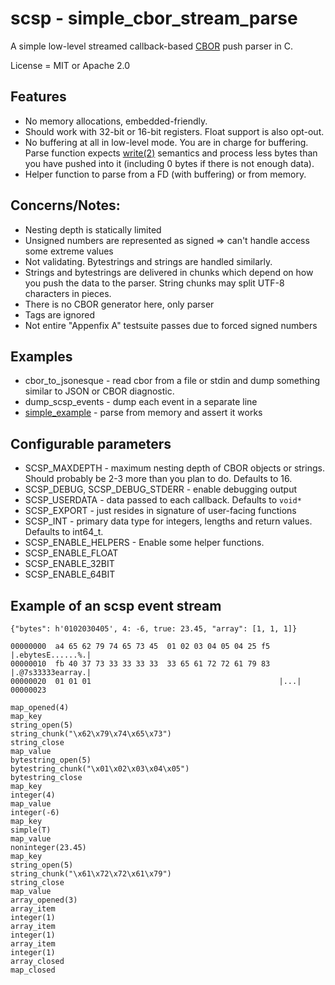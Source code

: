 # scsp - simple_cbor_stream_parse

A simple low-level streamed callback-based [CBOR](https://cbor.io/) push parser in C.

License = MIT or Apache 2.0

## Features

* No memory allocations, embedded-friendly.
* Should work with 32-bit or 16-bit registers. Float support is also opt-out.
* No buffering at all in low-level mode. You are in charge for buffering. Parse function expects [write(2)](http://man7.org/linux/man-pages/man2/write.2.html) semantics and process less bytes than you have pushed into it (including 0 bytes if there is not enough data).
* Helper function to parse from a FD (with buffering) or from memory.

## Concerns/Notes:

* Nesting depth is statically limited
* Unsigned numbers are represented as signed => can't handle access some extreme values
* Not validating. Bytestrings and strings are handled similarly.
* Strings and bytestrings are delivered in chunks which depend on how you push the data to the parser. String chunks may split UTF-8 characters in pieces.
* There is no CBOR generator here, only parser
* Tags are ignored
* Not entire "Appenfix A" testsuite passes due to forced signed numbers

## Examples

* cbor_to_jsonesque - read cbor from a file or stdin and dump something similar to JSON or CBOR diagnostic.
* dump_scsp_events - dump each event in a separate line
* [simple_example](/simple_example.c) - parse from memory and assert it works


## Configurable parameters


* SCSP_MAXDEPTH - maximum nesting depth of CBOR objects or strings. Should probably be 2-3 more than you plan to do. Defaults to 16.
* SCSP_DEBUG, SCSP_DEBUG_STDERR - enable debugging output
* SCSP_USERDATA - data passed to each callback. Defaults to `void*`
* SCSP_EXPORT - just resides in signature of user-facing functions
* SCSP_INT - primary data type for integers, lengths and return values. Defaults to int64_t.
* SCSP_ENABLE_HELPERS - Enable some helper functions.
* SCSP_ENABLE_FLOAT
* SCSP_ENABLE_32BIT
* SCSP_ENABLE_64BIT

## Example of an scsp event stream

`{"bytes": h'0102030405', 4: -6, true: 23.45, "array": [1, 1, 1]}`

```
00000000  a4 65 62 79 74 65 73 45  01 02 03 04 05 04 25 f5  |.ebytesE......%.|
00000010  fb 40 37 73 33 33 33 33  33 65 61 72 72 61 79 83  |.@7s33333earray.|
00000020  01 01 01                                          |...|
00000023
```

```
map_opened(4)
map_key
string_open(5)
string_chunk("\x62\x79\x74\x65\x73")
string_close
map_value
bytestring_open(5)
bytestring_chunk("\x01\x02\x03\x04\x05")
bytestring_close
map_key
integer(4)
map_value
integer(-6)
map_key
simple(T)
map_value
noninteger(23.45)
map_key
string_open(5)
string_chunk("\x61\x72\x72\x61\x79")
string_close
map_value
array_opened(3)
array_item
integer(1)
array_item
integer(1)
array_item
integer(1)
array_closed
map_closed
```
